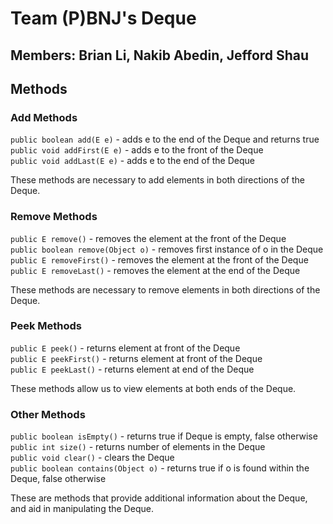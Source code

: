# Team (P)BNJ's Deque
## Members: Brian Li, Nakib Abedin, Jefford Shau

## Methods
### Add Methods
`public boolean add(E e)` - adds e to the end of the Deque and returns true <br>
`public void addFirst(E e)` - adds e to the front of the Deque <br>
`public void addLast(E e)` - adds e to the end of the Deque <br>

These methods are necessary to add elements in both directions of the Deque.

### Remove Methods
`public E remove()` - removes the element at the front of the Deque <br>
`public boolean remove(Object o)` - removes first instance of o in the Deque <br>
`public E removeFirst()` - removes the element at the front of the Deque <br>
`public E removeLast()` - removes the element at the end of the Deque <br>

These methods are necessary to remove elements in both directions of the Deque.

### Peek Methods
`public E peek()` - returns element at front of the Deque <br>
`public E peekFirst()` - returns element at front of the Deque <br>
`public E peekLast()` - returns element at end of the Deque <br>

These methods allow us to view elements at both ends of the Deque.

### Other Methods
`public boolean isEmpty()` - returns true if Deque is empty, false otherwise <br>
`public int size()` - returns number of elements in the Deque <br>
`public void clear()` - clears the Deque <br>
`public boolean contains(Object o)` - returns true if o is found within the Deque, false otherwise <br>

These are methods that provide additional information about the Deque, and aid in manipulating the Deque.
